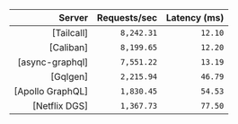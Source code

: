 <!-- PERFORMANCE_RESULTS_START -->

| Server | Requests/sec | Latency (ms) |
|--------:|--------------:|--------------:|
| [Tailcall] | `8,242.31` | `12.10` |
| [Caliban] | `8,199.65` | `12.20` |
| [async-graphql] | `7,551.22` | `13.19` |
| [Gqlgen] | `2,215.94` | `46.79` |
| [Apollo GraphQL] | `1,830.45` | `54.53` |
| [Netflix DGS] | `1,367.73` | `77.50` |

<!-- PERFORMANCE_RESULTS_END -->
